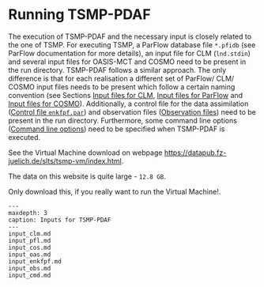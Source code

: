 # Running TSMP-PDAF #

The execution of TSMP-PDAF and the necessary input is closely related
to the one of TSMP. For executing TSMP, a ParFlow database file
`*.pfidb` (see ParFlow documentation for more details), an input file
for CLM (`lnd.stdin`) and several input files for OASIS-MCT and COSMO
need to be present in the run directory. TSMP-PDAF follows a similar
approach. The only difference is that for each realisation a different
set of ParFlow/ CLM/ COSMO input files needs to be present which
follow a certain naming convention (see Sections [Input files for
CLM](./input_clm.md#input-files-for-clm), [Input files for
ParFlow](./input_pfl.md#input-files-for-parflow) and [Input files for
COSMO](./input_cos.md#input-files-for-cosmo)). Additionally, a control
file for the data assimilation ([Control file
`enkfpf.par`](./input_enkfpf.md#control-file-enkfpfpar)) and
observation files ([Observation
files](./input_obs.md#observation-files)) need to be present in the
run directory.  Furthermore, some command line options ([Command line
options](./input_cmd.md#command-line-options)) need to be specified
when TSMP-PDAF is executed.

See the Virtual Machine download on webpage
<https://datapub.fz-juelich.de/slts/tsmp-vm/index.html>.

The data on this website is quite large - `12.8 GB`.

Only download this, if you really want to run the Virtual Machine!.

```{toctree} 
---
maxdepth: 3
caption: Inputs for TSMP-PDAF
---
input_clm.md
input_pfl.md
input_cos.md
input_oas.md
input_enkfpf.md
input_obs.md
input_cmd.md
```

